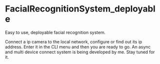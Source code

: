# FacialRecognitionSystem_deployable
Easy to use, deployable facial recognition system.

Connect a ip camera to the local network, configure or find out its ip address.
Enter it in the CLI menu and then you are ready to go.
An async and multi device connect system is being developed by me. Stay tuned for it. 

